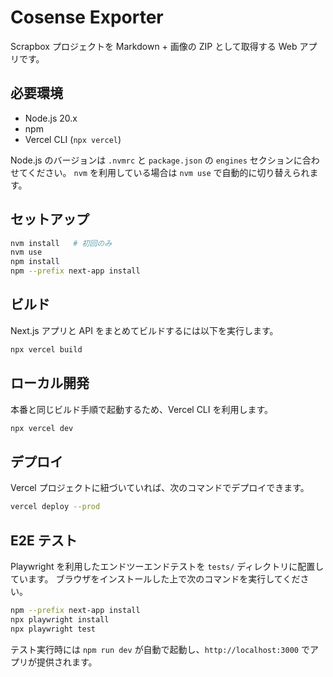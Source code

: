 # Cosense Exporter

Scrapbox プロジェクトを Markdown + 画像の ZIP として取得する Web アプリです。

## 必要環境

- Node.js 20.x
- npm
- Vercel CLI (`npx vercel`)

Node.js のバージョンは `.nvmrc` と `package.json` の `engines` セクションに合わせてください。
`nvm` を利用している場合は `nvm use` で自動的に切り替えられます。

## セットアップ

```bash
nvm install   # 初回のみ
nvm use
npm install
npm --prefix next-app install
```

## ビルド

Next.js アプリと API をまとめてビルドするには以下を実行します。

```bash
npx vercel build
```

## ローカル開発

本番と同じビルド手順で起動するため、Vercel CLI を利用します。

```bash
npx vercel dev
```

## デプロイ

Vercel プロジェクトに紐づいていれば、次のコマンドでデプロイできます。

```bash
vercel deploy --prod
```

## E2E テスト

Playwright を利用したエンドツーエンドテストを `tests/` ディレクトリに配置しています。
ブラウザをインストールした上で次のコマンドを実行してください。

```bash
npm --prefix next-app install
npx playwright install
npx playwright test
```

テスト実行時には `npm run dev` が自動で起動し、`http://localhost:3000` でアプリが提供されます。

